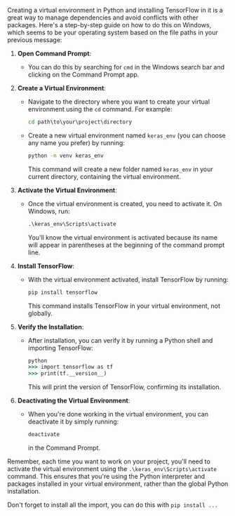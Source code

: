 Creating a virtual environment in Python and installing TensorFlow in it is a great way to manage dependencies and avoid conflicts with other packages. Here's a step-by-step guide on how to do this on Windows, which seems to be your operating system based on the file paths in your previous message:

1. **Open Command Prompt**: 
   - You can do this by searching for `cmd` in the Windows search bar and clicking on the Command Prompt app.

2. **Create a Virtual Environment**:
   - Navigate to the directory where you want to create your virtual environment using the `cd` command. For example:
     ```cmd
     cd path\to\your\project\directory
     ```
   - Create a new virtual environment named `keras_env` (you can choose any name you prefer) by running:
     ```cmd
     python -m venv keras_env
     ```
     This command will create a new folder named `keras_env` in your current directory, containing the virtual environment.

3. **Activate the Virtual Environment**:
   - Once the virtual environment is created, you need to activate it. On Windows, run:
     ```cmd
     .\keras_env\Scripts\activate
     ```
     You'll know the virtual environment is activated because its name will appear in parentheses at the beginning of the command prompt line.

4. **Install TensorFlow**:
   - With the virtual environment activated, install TensorFlow by running:
     ```cmd
     pip install tensorflow
     ```
     This command installs TensorFlow in your virtual environment, not globally. 

5. **Verify the Installation**:
   - After installation, you can verify it by running a Python shell and importing TensorFlow:
     ```cmd
     python
     >>> import tensorflow as tf
     >>> print(tf.__version__)
     ```
     This will print the version of TensorFlow, confirming its installation.

6. **Deactivating the Virtual Environment**:
   - When you're done working in the virtual environment, you can deactivate it by simply running:
     ```cmd
     deactivate
     ```
     in the Command Prompt.

Remember, each time you want to work on your project, you'll need to activate the virtual environment using the `.\keras_env\Scripts\activate` command. This ensures that you're using the Python interpreter and packages installed in your virtual environment, rather than the global Python installation.

Don't forget to install all the import, you can do this with ```pip install ...```